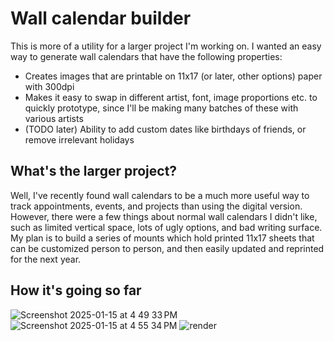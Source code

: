 # Wall calendar builder

This is more of a utility for a larger project I'm working on. I wanted an easy way to generate wall calendars that have the following properties:

 - Creates images that are printable on 11x17 (or later, other options) paper with 300dpi
 - Makes it easy to swap in different artist, font, image proportions etc. to quickly prototype, since I'll be making many batches of these with various artists
 - (TODO later) Ability to add custom dates like birthdays of friends, or remove irrelevant holidays

## What's the larger project?

Well, I've recently found wall calendars to be a much more useful way to track appointments, events, and projects than using the digital version. However, there were a few things about normal wall calendars I didn't like, such as limited vertical space, lots of ugly options, and bad writing surface. My plan is to build a series of mounts which hold printed 11x17 sheets that can be customized person to person, and then easily updated and reprinted for the next year.

## How it's going so far 

![Screenshot 2025-01-15 at 4 49 33 PM](https://github.com/user-attachments/assets/2f7b0240-9c5a-4bb4-a2ca-85bca5178a1b)
![Screenshot 2025-01-15 at 4 55 34 PM](https://github.com/user-attachments/assets/43976c20-44dc-42f2-bf59-09ba3089bb26)
![render](https://github.com/user-attachments/assets/4a4eb4a7-07f3-4df3-b71f-30aa01a6c600)
